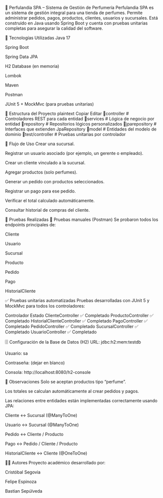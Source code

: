 🧴 Perfulandia SPA – Sistema de Gestión de Perfumería
Perfulandia SPA es un sistema de gestión integral para una tienda de perfumes. Permite administrar pedidos, pagos, productos, clientes, usuarios y sucursales. Está construido en Java usando Spring Boot y cuenta con pruebas unitarias completas para asegurar la calidad del software.

🚀 Tecnologías Utilizadas
Java 17

Spring Boot

Spring Data JPA

H2 Database (en memoria)

Lombok

Maven

Postman

JUnit 5 + MockMvc (para pruebas unitarias)

📂 Estructura del Proyecto
plaintext
Copiar
Editar
📂controller           # Controladores REST para cada entidad
📂services             # Lógica de negocio por entidad
📂repository           # Repositorios lógicos personalizados
📂jparepository        # Interfaces que extienden JpaRepository
📂model                # Entidades del modelo de dominio
📂test/controller      # Pruebas unitarias por controlador

🔁 Flujo de Uso
Crear una sucursal.

Registrar un usuario asociado (por ejemplo, un gerente o empleado).

Crear un cliente vinculado a la sucursal.

Agregar productos (solo perfumes).

Generar un pedido con productos seleccionados.

Registrar un pago para ese pedido.

Verificar el total calculado automáticamente.

Consultar historial de compras del cliente.

🧪 Pruebas Realizadas
🧭 Pruebas manuales (Postman)
Se probaron todos los endpoints principales de:

Cliente

Usuario

Sucursal

Producto

Pedido

Pago

HistorialCliente

✅ Pruebas unitarias automatizadas
Pruebas desarrolladas con JUnit 5 y MockMvc para todos los controladores:

Controlador	Estado
ClienteController	✅ Completado
ProductoController	✅ Completado
HistorialClienteController	✅ Completado
PagoController	✅ Completado
PedidoController	✅ Completado
SucursalController	✅ Completado
UsuarioController	✅ Completado

🗄 Configuración de la Base de Datos (H2)
URL: jdbc:h2:mem:testdb

Usuario: sa

Contraseña: (dejar en blanco)

Consola: http://localhost:8080/h2-console

📌 Observaciones
Solo se aceptan productos tipo “perfume”.

Los totales se calculan automáticamente al crear pedidos y pagos.

Las relaciones entre entidades están implementadas correctamente usando JPA:

Cliente ↔️ Sucursal (@ManyToOne)

Usuario ↔️ Sucursal (@ManyToOne)

Pedido ↔️ Cliente / Producto

Pago ↔️ Pedido / Cliente / Producto

HistorialCliente ↔️ Cliente (@OneToOne)

👨‍💻 Autores
Proyecto académico desarrollado por:

Cristóbal Segovia

Felipe Espinoza

Bastian Sepúlveda

